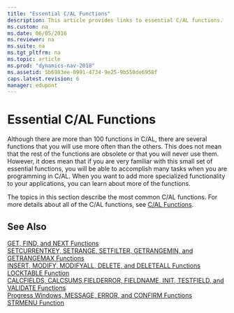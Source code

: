```yaml
---
title: "Essential C/AL Functions"
description: This article provides links to essential C/AL functions.
ms.custom: na
ms.date: 06/05/2016
ms.reviewer: na
ms.suite: na
ms.tgt_pltfrm: na
ms.topic: article
ms.prod: "dynamics-nav-2018"
ms.assetid: 5b6983ee-0991-4734-9e25-9b550de6958f
caps.latest.revision: 6
manager: edupont
---
```

# Essential C/AL Functions
Although there are more than 100 functions in C/AL, there are several functions that you will use more often than the others. This does not mean that the rest of the functions are obsolete or that you will never use them. However, it does mean that if you are very familiar with this small set of essential functions, you will be able to accomplish many tasks when you are programming in C/AL. When you want to add more specialized functionality to your applications, you can learn about more of the functions.  

 The topics in this section describe the most common C/AL functions. For more details about all of the C/AL functions, see [C/AL Functions](C-AL-Functions.md).  

## See Also  
 [GET, FIND, and NEXT Functions](GET--FIND--and-NEXT-Functions.md)   
 [SETCURRENTKEY, SETRANGE, SETFILTER, GETRANGEMIN, and GETRANGEMAX Functions](SETCURRENTKEY--SETRANGE--SETFILTER--GETRANGEMIN--and-GETRANGEMAX-Functions.md)   
 [INSERT, MODIFY, MODIFYALL, DELETE, and DELETEALL Functions](INSERT--MODIFY--MODIFYALL--DELETE--and-DELETEALL-Functions.md)   
 [LOCKTABLE Function](LOCKTABLE-Function.md)   
 [CALCFIELDS, CALCSUMS,FIELDERROR, FIELDNAME, INIT, TESTFIELD, and VALIDATE Functions](CALCFIELDS--CALCSUMS-FIELDERROR--FIELDNAME--INIT--TESTFIELD--and-VALIDATE-Functions.md)   
 [Progress Windows, MESSAGE, ERROR, and CONFIRM Functions](Progress-Windows--MESSAGE--ERROR--and-CONFIRM-Functions.md)   
 [STRMENU Function](STRMENU-Function.md)
